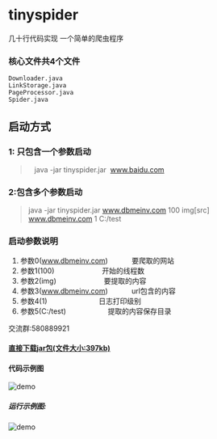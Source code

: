 # tinyspider 
几十行代码实现 一个简单的爬虫程序 



### 核心文件共4个文件
```
Downloader.java
LinkStorage.java
PageProcessor.java
Spider.java
```



##  启动方式 
### 1: 只包含一个参数启动

 >   java -jar  tinyspider.jar  www.baidu.com    

### 2:包含多个参数启动

> java -jar tinyspider.jar www.dbmeinv.com  100  img[src]  www.dbmeinv.com 1 C:/test


### 启动参数说明
 1. 参数0(www.dbmeinv.com)            要爬取的网站 
 2. 参数1(100)                        开始的线程数
 3. 参数2(img)                        要提取的内容 
 4. 参数3(www.dbmeinv.com)            url包含的内容
 5. 参数4(1)                          日志打印级别
 6. 参数5(C:/test)                     提取的内容保存目录

交流群:580889921

#### [直接下载jar包(文件大小:397kb)](https://github.com/enohe/tinyspider/blob/master/tinyspider/src/main/resources/assert/tinyspider.jar)

#### 代码示例图
![demo](https://github.com/enohe/tinyspider/blob/master/tinyspider/src/main/resources/assert/code.png)




##### 运行示例图:
![demo](https://github.com/enohe/tinyspider/blob/master/tinyspider/src/main/resources/assert/console.png)


